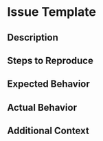 # Issue Template

## Description

## Steps to Reproduce

## Expected Behavior

## Actual Behavior

## Additional Context
